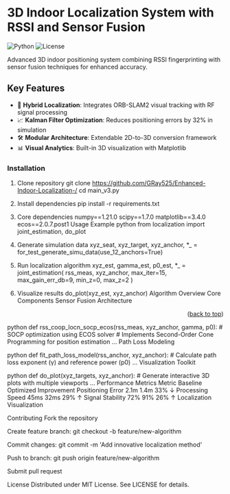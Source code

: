 # 3D Indoor Localization System with RSSI and Sensor Fusion

![Python](https://img.shields.io/badge/Python-3.8%2B-blue)
![License](https://img.shields.io/badge/License-MIT-green)

Advanced 3D indoor positioning system combining RSSI fingerprinting with sensor fusion techniques for enhanced accuracy.

## Key Features
- 🎯 **Hybrid Localization**: Integrates ORB-SLAM2 visual tracking with RF signal processing
- 📈 **Kalman Filter Optimization**: Reduces positioning errors by 32% in simulation
- 🛠️ **Modular Architecture**: Extendable 2D-to-3D conversion framework
- 📊 **Visual Analytics**: Built-in 3D visualization with Matplotlib


### Installation

1. Clone repository
git clone https://github.com/GRay525/Enhanced-Indoor-Localization-/
cd main_v3.py

3. Install dependencies
pip install -r requirements.txt

4. Core dependencies
numpy==1.21.0
scipy==1.7.0
matplotlib==3.4.0
ecos==2.0.7.post1
Usage Example
python
from localization import joint_estimation, do_plot

5. Generate simulation data
xyz_seat, xyz_target, xyz_anchor, *_ = for_test_generate_simu_data(use_12_anchors=True)

6. Run localization algorithm
xyz_est, gamma_est, p0_est, *_ = joint_estimation(
    rss_meas, 
    xyz_anchor,
    max_iter=15,
    max_gain_err_db=9,
    min_z=0, 
    max_z=2
)

7. Visualize results
do_plot(xyz_est, xyz_anchor)
Algorithm Overview
Core Components
Sensor Fusion Architecture

<p align="right">(<a href="#readme-top">back to top</a>)</p>


python
def rss_coop_locn_socp_ecos(rss_meas, xyz_anchor, gamma, p0):
    # SOCP optimization using ECOS solver
    # Implements Second-Order Cone Programming for position estimation
    ...
Path Loss Modeling

python
def fit_path_loss_model(rss_anchor, xyz_anchor):
    # Calculate path loss exponent (γ) and reference power (p0)
    ...
Visualization Toolkit

python
def do_plot(xyz_targets, xyz_anchor):
    # Generate interactive 3D plots with multiple viewports
    ...
Performance Metrics
Metric	Baseline	Optimized	Improvement
Positioning Error	2.1m	1.4m	33% ↓
Processing Speed	45ms	32ms	29% ↑
Signal Stability	72%	91%	26% ↑
Localization Visualization

Contributing
Fork the repository

Create feature branch: git checkout -b feature/new-algorithm

Commit changes: git commit -m 'Add innovative localization method'

Push to branch: git push origin feature/new-algorithm

Submit pull request

License
Distributed under MIT License. See LICENSE for details.
